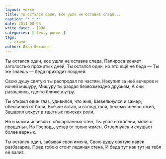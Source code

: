 ```yaml
---
layout: verse
title: Ты остался один, все ушли не оставив следа...
caption: "* * *"
date: 2011-08-23
write_date: ~ 1998
categories: [ text, poems ]
tags:
  - стихи
author: Иван Шихалев
---
```

Ты остался один, все ушли не оставив следа,
Папироса воняет затхлостью прожитых дней,
Ты остался один, но это ещё не беда —
Ты же знаешь — беда приходит поздней.

Свою душу святую ты распродал по частям,
Накупил за неё вечеров и ночей мишуру,
Мишуру ты раздал безвозмездно друзьям,
А они разошлись, где-то ближе к утру.

Ты открыл один глаз, удивился, что жив,
Шевельнулся и замер, обессилев от боли,
Всё же встал, и взгляд твой, бессмысленно лжив,
Зашарил вокруг в тщетных поисках роли.

Но и маски исчезли с обшарпанных стен,
Ты упал на колени, моля о прощеньи,
Но Господь, устав от твоих измен,
Отвернулся и слушает более верных.

Ты остался один, забывая свои имена,
Свою душу святую навек разбазарив,
Пред тобою стоит ледяная стена,
И беда тут как тут на тебя её валит.
